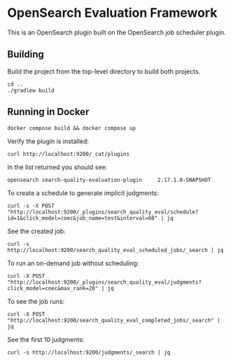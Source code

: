 # OpenSearch Evaluation Framework

This is an OpenSearch plugin built on the OpenSearch job scheduler plugin.

## Building

Build the project from the top-level directory to build both projects.

```
cd ..
./gradlew build
```

## Running in Docker

```
docker compose build && docker compose up
```

Verify the plugin is installed:

```
curl http://localhost:9200/_cat/plugins
```

In the list returned you should see:

```
opensearch search-quality-evaluation-plugin     2.17.1.0-SNAPSHOT
```

To create a schedule to generate implicit judgments:

```
curl -s -X POST "http://localhost:9200/_plugins/search_quality_eval/schedule?id=1&click_model=coec&job_name=test&interval=60" | jq
```

See the created job:

```
curl -s http://localhost:9200/search_quality_eval_scheduled_jobs/_search | jq
```

To run an on-demand job without scheduling:

```
curl -X POST "http://localhost:9200/_plugins/search_quality_eval/judgments?click_model=coec&max_rank=20" | jq
```

To see the job runs:

```
curl -X POST "http://localhost:9200/search_quality_eval_completed_jobs/_search" | jq
```

See the first 10 judgments:

```
curl -s http://localhost:9200/judgments/_search | jq
```